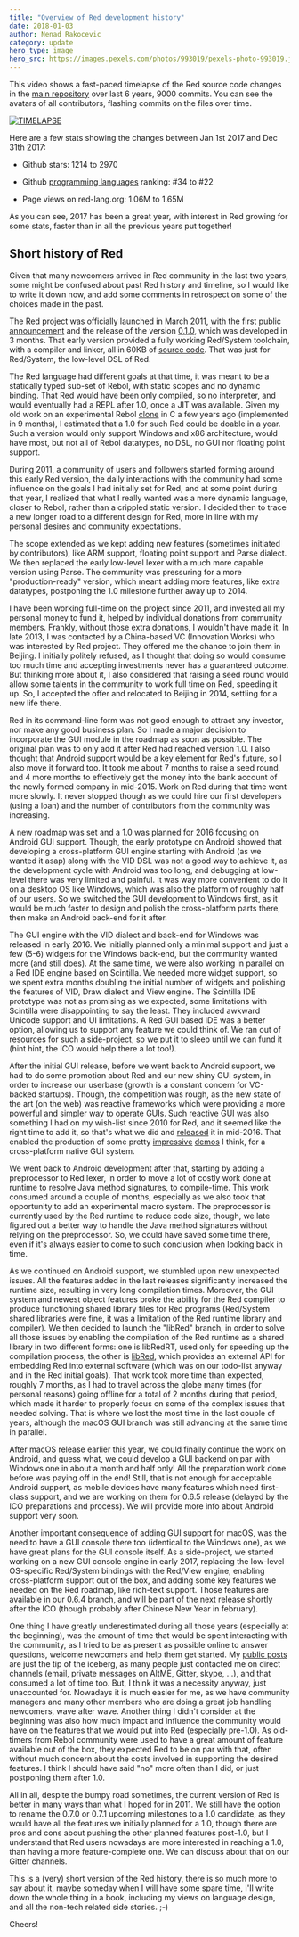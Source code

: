 ```yaml
---
title: "Overview of Red development history"
date: 2018-01-03 
author: Nenad Rakocevic
category: update
hero_type: image
hero_src: https://images.pexels.com/photos/993019/pexels-photo-993019.jpeg?auto=compress&cs=tinysrgb&h=650&w=940
---
```


This video shows a fast-paced timelapse of the Red source code changes in the [main repository](https://github.com/red/red) over last 6 years, 9000 commits. You can see the avatars of all contributors, flashing commits on the files over time.

[![TIMELAPSE](https://img.youtube.com/vi/OdEqMILgDKo/0.jpg)](https://youtu.be/OdEqMILgDKo "Click Me")

Here are a few stats showing the changes between Jan 1st 2017 and Dec 31th 2017:

* Github stars: 1214 to 2970

* Github [programming languages](https://github.com/collections/programming-languages) ranking: #34 to #22

* Page views on red-lang.org: 1.06M to 1.65M

As you can see, 2017 has been a great year, with interest in Red growing for some stats, faster than in all the previous years put together!

## Short history of Red

Given that many newcomers arrived in Red community in the last two years, some might be confused about past Red history and timeline, so I would like to write it down now, and add some comments in retrospect on some of the choices made in the past.

The Red project was officially launched in March 2011, with the first public [announcement](http://www.red-lang.org/2011/02/journey-begins.html) and the release of the version [0.1.0](http://www.red-lang.org/2011/03/taking-redsystem-pill.html), which was developed in 3 months. That early version provided a fully working Red/System toolchain, with a compiler and linker, all in 60KB of [source code](https://github.com/red/red/releases/tag/v0.1.0). That was just for Red/System, the low-level DSL of Red.

The Red language had different goals at that time, it was meant to be a statically typed sub-set of Rebol, with static scopes and no dynamic binding. That Red would have been only compiled, so no interpreter, and would eventually had a REPL after 1.0, once a JIT was available. Given my old work on an experimental Rebol [clone](https://sourceforge.net/projects/r-sharp/) in C a few years ago (implemented in 9 months), I estimated that a 1.0 for such Red could be doable in a year. Such a version would only support Windows and x86 architecture, would have most, but not all of Rebol datatypes, no DSL, no GUI nor floating point support.

During 2011, a community of users and followers started forming around this early Red version, the daily interactions with the community had some influence on the goals I had initially set for Red, and at some point during that year, I realized that what I really wanted was a more dynamic language, closer to Rebol, rather than a crippled static version. I decided then to trace a new longer road to a different design for Red, more in line with my personal desires and community expectations.

The scope extended as we kept adding new features (sometimes initiated by contributors), like ARM support, floating point support and Parse dialect. We then replaced the early low-level lexer with a much more capable version using Parse. The community was pressuring for a more "production-ready" version, which meant adding more features, like extra datatypes, postponing the 1.0 milestone further away up to 2014.

I have been working full-time on the project since 2011, and invested all my personal money to fund it, helped by individual donations from community members. Frankly, without those extra donations, I wouldn't have made it. In late 2013, I was contacted by a China-based VC (Innovation Works) who was interested by Red project. They offered me the chance to join them in Beijing. I initially politely refused, as I thought that doing so would consume too much time and accepting investments never has a guaranteed outcome. But thinking more about it, I also considered that raising a seed round would allow some talents in the community to work full time on Red, speeding it up. So, I accepted the offer and relocated to Beijing in 2014, settling for a new life there.

Red in its command-line form was not good enough to attract any investor, nor make any good business plan. So I made a major decision to incorporate the GUI module in the roadmap as soon as possible. The original plan was to only add it after Red had reached version 1.0. I also thought that Android support would be a key element for Red's future, so I also move it forward too. It took me about 7 months to raise a seed round, and 4 more months to effectively get the money into the bank account of the newly formed company in mid-2015. Work on Red during that time went more slowly. It never stopped though as we could hire our first developers (using a loan) and the number of contributors from the community was increasing.

A new roadmap was set and a 1.0 was planned for 2016 focusing on Android GUI support. Though, the early prototype on Android showed that developing a cross-platform GUI engine starting with Android (as we wanted it asap) along with the VID DSL was not a good way to achieve it, as the development cycle with Android was too long, and debugging at low-level there was very limited and painful. It was way more convenient to do it on a desktop OS like Windows, which was also the platform of roughly half of our users. So we switched the GUI development to Windows first, as it would be much faster to design and polish the cross-platform parts there, then make an Android back-end for it after.

The GUI engine with the VID dialect and back-end for Windows was released in early 2016. We initially planned only a minimal support and just a few (5-6) widgets for the Windows back-end, but the community wanted more (and still does). At the same time, we were also working in parallel on a Red IDE engine based on Scintilla. We needed more widget support, so we spent extra months doubling the initial number of widgets and polishing the features of VID, Draw dialect and View engine. The Scintilla IDE prototype was not as promising as we expected, some limitations with Scintilla were disappointing to say the least. They included awkward Unicode support and UI limitations. A Red GUI based IDE was a better option, allowing us to support any feature we could think of. We ran out of resources for such a side-project, so we put it to sleep until we can fund it (hint hint, the ICO would help there a lot too!).

After the initial GUI release, before we went back to Android support, we had to do some promotion about Red and our new shiny GUI system, in order to increase our userbase  (growth is a constant concern for VC-backed startups). Though, the competition was rough, as the new state of the art (on the web) was reactive frameworks which were providing a more powerful and simpler way to operate GUIs. Such reactive GUI was also something I had on my wish-list since 2010 for Red, and it seemed like the right time to add it, so that's what we did and [released](http://www.red-lang.org/2016/06/061-reactive-programming.html) it in mid-2016. That enabled the production of some pretty [impressive](http://www.red-lang.org/2016/07/native-reactive-spreadsheet-in-17-loc.html) [demos](http://www.red-lang.org/2016/07/eve-style-clock-demo-in-red-livecoded.html) I think, for a cross-platform native GUI system.

We went back to Android development after that, starting by adding a preprocessor to Red lexer, in order to move a lot of costly work done at runtime to resolve Java method signatures, to compile-time. This work consumed around a couple of months, especially as we also took that opportunity to add an experimental macro system. The preprocessor is currently used by the Red runtime to reduce code size, though, we late figured out a better way to handle the Java method signatures  without relying on the preprocessor. So, we could have saved some time there, even if it's always easier to come to such conclusion when looking back in time.

As we continued on Android support, we stumbled upon new unexpected issues. All the features added in the last releases significantly increased the runtime size, resulting in very long compilation times. Moreover, the GUI system and newest object features broke the ability for the Red compiler to produce functioning shared library files for Red programs (Red/System shared libraries were fine, it was a limitation of the Red runtime library and compiler). We then decided to launch the "libRed" branch, in order to solve all those issues by enabling the compilation of the Red runtime as a shared library in two different forms: one is libRedRT, used only for speeding up the compilation process, the other is [libRed](https://doc.red-lang.org/en/libred.html), which provides an external API for embedding Red into external software (which was on our todo-list anyway and in the Red initial goals). That work took more time than expected, roughly 7 months, as I had to travel across the globe many times (for personal reasons) going offline for a total of 2 months during that period, which made it harder to properly focus on some of the complex issues that needed solving. That is where we lost the most time in the last couple of years, although the macOS GUI branch was still advancing at the same time in parallel.

After macOS release earlier this year, we could finally continue the work on Android, and guess what, we could develop a GUI backend on par with Windows one in about a month and half only! All the preparation work done before was paying off in the end! Still, that is not enough for acceptable Android support, as mobile devices have many features which need first-class support, and we are working on them for 0.6.5 release (delayed by the ICO preparations and process). We will provide more info about Android support very soon.

Another important consequence of adding GUI support for macOS, was the need to have a GUI console there too (identical to the Windows one), as we have great plans for the GUI console itself. As a side-project, we started working on a new GUI console engine in early 2017, replacing the low-level OS-specific Red/System bindings with the Red/View engine, enabling cross-platform support out of the box, and adding some key features we needed on the Red roadmap, like rich-text support. Those features are available in our 0.6.4 branch, and will be part of the next release shortly after the ICO (though probably after Chinese New Year in february).

One thing I have greatly underestimated during all those years (especially at the beginning), was the amount of time that would be spent interacting with the community, as I tried to be as present as possible online to answer questions, welcome newcomers and help them get started. My [public posts](http://red.qyz.cz/stats/#top20) are just the tip of the iceberg, as many people just contacted me on direct channels (email, private messages on AltME, Gitter, skype, ...), and that consumed a lot of time too. But, I think it was a necessity anyway, just unaccounted for. Nowadays it is much easier for me, as we have community managers and many other members who are doing a great job handling newcomers, wave after wave. Another thing I didn't consider at the beginning was also how much impact and influence the community would have on the features that we would put into Red (especially pre-1.0). As old-timers from Rebol community were used to have a great amount of feature available out of the box, they expected Red to be on par with that, often without much concern about the costs involved in supporting the desired features. I think I should have said "no" more often than I did, or just postponing them after 1.0.

All in all, despite the bumpy road sometimes, the current version of Red is better in many ways than what I hoped for in 2011. We still have the option to rename the 0.7.0 or 0.7.1 upcoming milestones to a 1.0 candidate, as they would have all the features we initially planned for a 1.0, though there are pros and cons about pushing the other planned features post-1.0, but I understand that Red users nowadays are more interested in reaching a 1.0, than having a more feature-complete one. We can discuss about that on our Gitter channels.

This is a (very) short version of the Red history, there is so much more to say about it, maybe someday when I will have some spare time, I'll write down the whole thing in a book, including my views on language design, and all the non-tech related side stories. ;-)

Cheers! 
